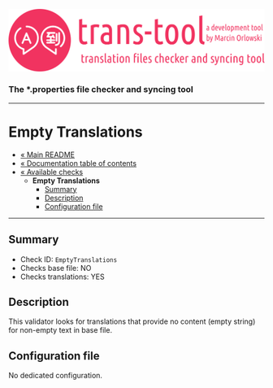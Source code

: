![trans-tool logo](../../artwork/trans-tool-logo.png)

### The *.properties file checker and syncing tool ###

---

# Empty Translations #

* [« Main README](../../README.md)
* [« Documentation table of contents](../README.md)
* [« Available checks](README.md)
  * **Empty Translations**
    * [Summary](#summary)
    * [Description](#description)
    * [Configuration file](#configuration-file)

---

## Summary ##

* Check ID: `EmptyTranslations`
* Checks base file: NO
* Checks translations: YES

## Description ##

This validator looks for translations that provide no content (empty string) for non-empty text in base file.

## Configuration file ##

No dedicated configuration.

